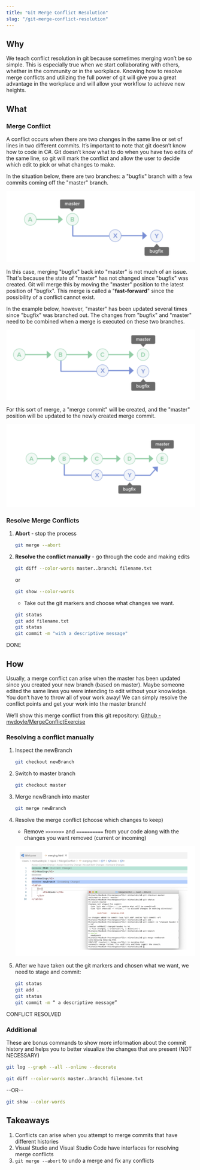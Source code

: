 ```yaml
---
title: "Git Merge Conflict Resolution"
slug: "/git-merge-conflict-resolution"
---
```


<!-- Lecture Video

<video width="100%" height="auto" controls  poster="">
  <source src="" type="video/mp4" />
</video>

--- -->

## Why

We teach conflict resolution in git because sometimes merging won’t be so simple. This is especially true when we start collaborating with others, whether in the community or in the workplace. Knowing how to resolve merge conflicts and utilizing the full power of git will give you a great advantage in the workplace and will allow your workflow to achieve new heights.

## What

### Merge Conflict

A conflict occurs when there are two changes in the same line or set of lines in two different commits. It’s important to note that git doesn’t know how to code in C#. Git doesn’t know what to do when you have two edits of the same line, so git will mark the conflict and allow the user to decide which edit to pick or what changes to make.

In the situation below, there are two branches: a "bugfix" branch with a few commits coming off the "master" branch.

![alt_text](../assets/lectures/git/git-merge-conflict-resolution1.png)

In this case, merging "bugfix" back into "master" is not much of an issue. That's because the state of "master" has not changed since "bugfix" was created. Git will merge this by moving the "master" position to the latest position of "bugfix". This merge is called a "**fast-forward**" since the possibility of a conflict cannot exist.

In the example below, however, "master" has been updated several times since "bugfix" was branched out. The changes from "bugfix" and "master" need to be combined when a merge is executed on these two branches.

![alt_text](../assets/lectures/git/git-merge-conflict-resolution2.png)

For this sort of merge, a "merge commit" will be created, and the "master" position will be updated to the newly created merge commit.

![alt_text](../assets/lectures/git/git-merge-conflict-resolution3.png)

### Resolve Merge Conflicts

1. **Abort** - stop the process

   ```sh
   git merge --abort
   ```

2. **Resolve the conflict manually** - go through the code and making edits

   ```sh
   git diff --color-words master..branch1 filename.txt
   ```

   or

   ```sh
   git show --color-words
   ```

   - Take out the git markers and choose what changes we want.

   ```sh
   git status
   git add filename.txt
   git status
   git commit -m "with a descriptive message"
   ```

DONE

## How

Usually, a merge conflict can arise when the master has been updated since you created your new branch (based on master). Maybe someone edited the same lines you were intending to edit without your knowledge. You don’t have to throw all of your work away! We can simply resolve the conflict points and get your work into the master branch!

We’ll show this merge conflict from this git repository: [Github - mvdoyle/MergeConflictExercise](https://github.com/mvdoyle/MergeConflictExercise)

### Resolving a conflict manually

1. Inspect the newBranch

   ```sh
   git checkout newBranch
   ```

2. Switch to master branch

   ```sh
   git checkout master
   ```

3. Merge newBranch into master

   ```sh
   git merge newBranch
   ```

4. Resolve the merge conflict (choose which changes to keep)

   - Remove `>>>>>>>` and `==========` from your code along with the changes you want removed (current or incoming)

   ![alt_text](../assets/lectures/git/git-merge-conflict-resolution4.png)

5. After we have taken out the git markers and chosen what we want, we need to stage and commit:

   ```sh
   git status
   git add .
   git status
   git commit -m “ a descriptive message”
   ```

CONFLICT RESOLVED

### Additional

These are bonus commands to show more information about the commit history and helps you to better visualize the changes that are present (NOT NECESSARY)

```sh
git log --graph --all --online --decorate
```

```sh
git diff --color-words master..branch1 filename.txt
```

--OR--

```sh
git show --color-words
```

## Takeaways

1. Conflicts can arise when you attempt to merge commits that have different histories
2. Visual Studio and Visual Studio Code have interfaces for resolving merge conflicts
3. `git merge --abort` to undo a merge and fix any conflicts
